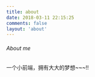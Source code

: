 ```yaml
---
title: about
date: 2018-03-11 22:15:25
comments: false
layout: 'about'
---
```


###### About me

一个小前端，拥有大大的梦想~~~!!

